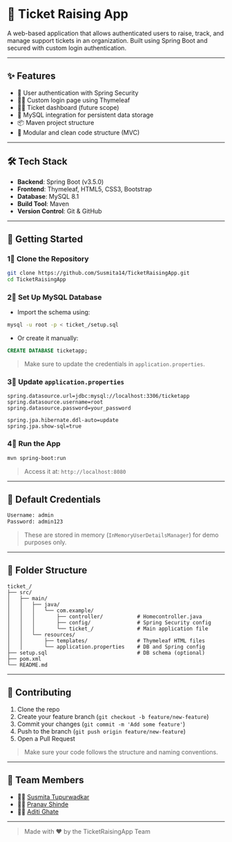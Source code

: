 # 🌻 Ticket Raising App

A web-based application that allows authenticated users to raise, track, and manage support tickets in an organization. Built using Spring Boot and secured with custom login authentication.

---

## ✨ Features

* 🔐 User authentication with Spring Security
* 🧑‍💻 Custom login page using Thymeleaf
* 👨‍📋 Ticket dashboard (future scope)
* 📄 MySQL integration for persistent data storage
* 📦 Maven project structure
* 🔧 Modular and clean code structure (MVC)

---

## 🛠️ Tech Stack

* **Backend**: Spring Boot (v3.5.0)
* **Frontend**: Thymeleaf, HTML5, CSS3, Bootstrap
* **Database**: MySQL 8.1
* **Build Tool**: Maven
* **Version Control**: Git & GitHub

---

## 🚀 Getting Started

### 1⃣ Clone the Repository

```bash
git clone https://github.com/Susmita14/TicketRaisingApp.git
cd TicketRaisingApp
```

### 2⃣ Set Up MySQL Database

* Import the schema using:

```bash
mysql -u root -p < ticket_/setup.sql
```

* Or create it manually:

```sql
CREATE DATABASE ticketapp;
```

> Make sure to update the credentials in `application.properties`.

### 3⃣ Update `application.properties`

```properties
spring.datasource.url=jdbc:mysql://localhost:3306/ticketapp
spring.datasource.username=root
spring.datasource.password=your_password

spring.jpa.hibernate.ddl-auto=update
spring.jpa.show-sql=true
```

### 4⃣ Run the App

```bash
mvn spring-boot:run
```

> Access it at: `http://localhost:8080`

---

## 🔐 Default Credentials

```txt
Username: admin
Password: admin123
```

> These are stored in memory (`InMemoryUserDetailsManager`) for demo purposes only.

---

## 🧾 Folder Structure

```
ticket_/
├── src/
│   ├── main/
│   │   ├── java/
│   │   │   └── com.example/
│   │   │       ├── controller/           # Homecontroller.java
│   │   │       ├── config/               # Spring Security config
│   │   │       └── ticket_/              # Main application file
│   │   └── resources/
│   │       ├── templates/                # Thymeleaf HTML files
│   │       └── application.properties    # DB and Spring config
├── setup.sql                             # DB schema (optional)
├── pom.xml
└── README.md
```

---

## 🤝 Contributing

1. Clone the repo
2. Create your feature branch (`git checkout -b feature/new-feature`)
3. Commit your changes (`git commit -m 'Add some feature'`)
4. Push to the branch (`git push origin feature/new-feature`)
5. Open a Pull Request

> Make sure your code follows the structure and naming conventions.

---

## 👥 Team Members

* 👩‍💻 [Susmita Tupurwadkar](https://github.com/Susmita14)
* 👨‍💻 [Pranav Shinde](https://github.com/PranavShinde0064)
* 👩‍💻 [Aditi  Ghate](https://github.com/Adiana3308)

---

<!-- ## 📌 License

This project is licensed under the [MIT License](LICENSE).

--- -->

> Made with ❤️ by the TicketRaisingApp Team
